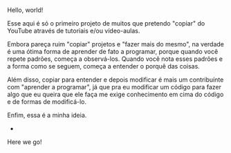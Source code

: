 Hello, world!

Esse aqui é só o primeiro projeto de muitos que pretendo "copiar" do YouTube através de tutoriais e/ou vídeo-aulas.

Embora pareça ruim "copiar" projetos e "fazer mais do mesmo", na verdade é uma ótima forma de aprender de fato a programar, porque quando você repete padrões, começa a observá-los. Quando você nota esses padrões e a forma como se seguem, começa a entender o porquê das coisas.

Além disso, copiar para entender e depois modificar é mais um contribuínte com "aprender a programar", já que pra eu modificar um código para fazer algo que eu queira que ele faça me exige conhecimento em cima do código e de formas de modificá-lo.

Enfim, essa é a minha ideia.

-

Here we go!